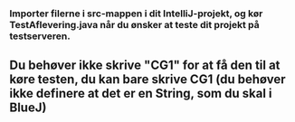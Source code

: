 ### Importer filerne i src-mappen i dit IntelliJ-projekt, og kør TestAflevering.java når du ønsker at teste dit projekt på testserveren.
## Du behøver ikke skrive "CG1" for at få den til at køre testen, du kan bare skrive CG1 (du behøver ikke definere at det er en String, som du skal i BlueJ)
